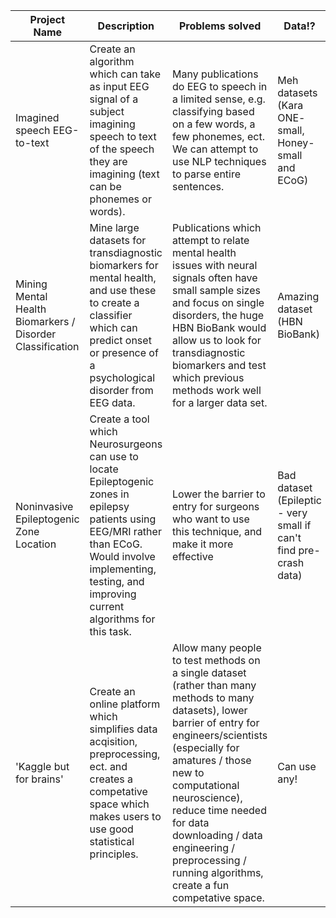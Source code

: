 | Project Name                | Description | Problems solved | Data!? | Work focus | Team Experience |
| --------------------------- | ----------- | --------------- | ----- | ------ | -------- |
| Imagined speech EEG-to-text | Create an algorithm which can take as input EEG signal of a subject imagining speech to text of the speech they are imagining (text can be phonemes or words). | Many publications do EEG to speech in a limited sense, e.g. classifying based on a few words, a few phonemes, ect. We can attempt to use NLP techniques to parse entire sentences. | Meh datasets (Kara ONE- small, Honey- small and ECoG) | All analysis. (Algorithms, machine learning, nautral language processing) | EEG experience (Ry + N) (128 channel not 64, preprocessing might need to be modified), some NLP experience (Ry), ML/Stats (all) |
| Mining Mental Health Biomarkers / Disorder Classification | Mine large datasets for transdiagnostic biomarkers for mental health, and use these to create a classifier which can predict onset or presence of a psychological disorder from EEG data. | Publications which attempt to relate mental health issues with neural signals often have small sample sizes and focus on single disorders, the huge HBN BioBank would allow us to look for transdiagnostic biomarkers and test which previous methods work well for a larger data set. | Amazing dataset (HBN BioBank) | Mostly analysis, with a decent software engineering / data engineering component to handle many modalities and the data size | EEG experience, same tasks and data sourece! (Ry + N), ML/Stats (all), SWE/DE (Ry + N + Ro) | 
| Noninvasive Epileptogenic Zone Location | Create a tool which Neurosurgeons can use to locate Epileptogenic zones in epilepsy patients using EEG/MRI rather than ECoG. Would involve implementing, testing, and improving current algorithms for this task. | Lower the barrier to entry for surgeons who want to use this technique, and make it more effective | Bad dataset (Epileptic - very small if can't find pre-crash data) | Equal parts analysis and software engineering | EEG Experience (Ry + N) |
| 'Kaggle but for brains' | Create an online platform which simplifies data acqisition, preprocessing, ect. and creates a competative space which makes users to use good statistical principles. | Allow many people to test methods on a single dataset (rather than many methods to many datasets), lower barrier of entry for engineers/scientists (especially for amatures / those new to computational neuroscience), reduce time needed for data downloading / data engineering / preprocessing / running algorithms, create a fun competative space. | Can use any! | Almost all software engineering / data engineering, perhaps analysis for examples | SWE / web dev / DE (Ry + N) |
